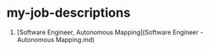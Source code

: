 # my-job-descriptions

1. [Software Engineer, Autonomous Mapping](Software Engineer - Autonomous Mapping.md)
